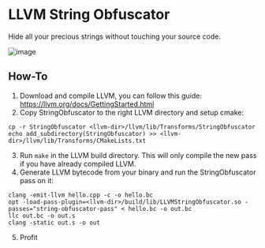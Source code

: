 # LLVM String Obfuscator
Hide all your precious strings without touching your source code.

![image](https://github.com/tsarpaul/llvm-string-obfuscator/blob/master/image.png)

## How-To
1. Download and compile LLVM, you can follow this guide:
https://llvm.org/docs/GettingStarted.html
2. Copy StringObfuscator to the right LLVM directory and setup cmake:
```
cp -r StringObfuscator <llvm-dir>/llvm/lib/Transforms/StringObfuscator
echo add_subdirectory(StringObfuscator) >> <llvm-dir>/llvm/lib/Transforms/CMakeLists.txt
```
3. Run ```make``` in the LLVM build directory. This will only compile the new pass if you have already compiled LLVM.
4. Generate LLVM bytecode from your binary and run the StringObfuscator pass on it:
```
clang -emit-llvm hello.cpp -c -o hello.bc
opt -load-pass-plugin=<llvm-dir>/build/lib/LLVMStringObfuscator.so -passes="string-obfuscator-pass" < hello.bc -o out.bc
llc out.bc -o out.s
clang -static out.s -o out
```
5. Profit
